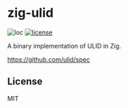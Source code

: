 # zig-ulid
![loc](https://sloc.xyz/github/nektro/zig-ulid)
[![license](https://img.shields.io/github/license/nektro/zig-ulid.svg)](https://github.com/nektro/zig-ulid/blob/master/LICENSE)

A binary implementation of ULID in Zig.

https://github.com/ulid/spec

## License
MIT
